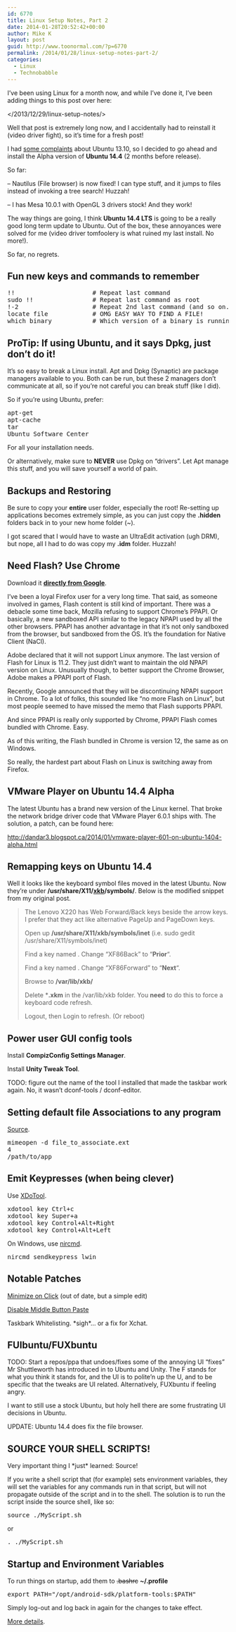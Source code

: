 ```yaml
---
id: 6770
title: Linux Setup Notes, Part 2
date: 2014-01-28T20:52:42+00:00
author: Mike K
layout: post
guid: http://www.toonormal.com/?p=6770
permalink: /2014/01/28/linux-setup-notes-part-2/
categories:
  - Linux
  - Technobabble
---
```

I&#8217;ve been using Linux for a month now, and while I&#8217;ve done it, I&#8217;ve been adding things to this post over here:

</2013/12/29/linux-setup-notes/>

Well that post is extremely long now, and I accidentally had to reinstall it (video driver fight), so it&#8217;s time for a fresh post!

I had [some complaints](/2013/12/31/linux-complaints/) about Ubuntu 13.10, so I decided to go ahead and install the Alpha version of **Ubuntu 14.4** (2 months before release). 

So far:
  
&#8211; Nautilus (File browser) is now fixed! I can type stuff, and it jumps to files instead of invoking a tree search! Huzzah!
  
&#8211; I has Mesa 10.0.1 with OpenGL 3 drivers stock! And they work!

The way things are going, I think **Ubuntu 14.4 LTS** is going to be a really good long term update to Ubuntu. Out of the box, these annoyances were solved for me (video driver tomfoolery is what ruined my last install. No more!).

So far, no regrets.

## Fun new keys and commands to remember

<pre class="lang:default decode:true " >!!                     # Repeat last command
sudo !!                # Repeat last command as root
!-2                    # Repeat 2nd last command (and so on. !-1 for last, !-3 for 3rd, etc)
locate file            # OMG EASY WAY TO FIND A FILE!
which binary           # Which version of a binary is running (i.e. make -> /usr/bin/make)
</pre>

## ProTip: If using Ubuntu, and it says Dpkg, just don&#8217;t do it!

It&#8217;s so easy to break a Linux install. Apt and Dpkg (Synaptic) are package managers available to you. Both can be run, but these 2 managers don&#8217;t communicate at all, so if you&#8217;re not careful you can break stuff (like I did). 

So if you&#8217;re using Ubuntu, prefer:

<pre class="lang:default decode:true " >apt-get
apt-cache
tar
Ubuntu Software Center</pre>

For all your installation needs.

Or alternatively, make sure to **NEVER** use Dpkg on &#8220;drivers&#8221;. Let Apt manage this stuff, and you will save yourself a world of pain.

## Backups and Restoring

Be sure to copy your **entire** user folder, especially the root! Re-setting up applications becomes extremely simple, as you can just copy the **.hidden** folders back in to your new home folder (~). 

I got scared that I would have to waste an UltraEdit activation (ugh DRM), but nope, all I had to do was copy my **.idm** folder. Huzzah!

## Need Flash? Use Chrome

Download it **[directly from Google](https://www.google.com/chrome/)**.

I&#8217;ve been a loyal Firefox user for a very long time. That said, as someone involved in games, Flash content is still kind of important. There was a debacle some time back, Mozilla refusing to support Chrome&#8217;s PPAPI. Or basically, a new sandboxed API similar to the legacy NPAPI used by all the other browsers. PPAPI has another advantage in that it&#8217;s not only sandboxed from the browser, but sandboxed from the OS. It&#8217;s the foundation for Native Client (NaCl).

Adobe declared that it will not support Linux anymore. The last version of Flash for Linux is 11.2. They just didn&#8217;t want to maintain the old NPAPI version on Linux. Unusually though, to better support the Chrome Browser, Adobe makes a PPAPI port of Flash.

Recently, Google announced that they will be discontinuing NPAPI support in Chrome. To a lot of folks, this sounded like &#8220;no more Flash on Linux&#8221;, but most people seemed to have missed the memo that Flash supports PPAPI.

And since PPAPI is really only supported by Chrome, PPAPI Flash comes bundled with Chrome. Easy.

As of this writing, the Flash bundled in Chrome is version 12, the same as on Windows.

So really, the hardest part about Flash on Linux is switching away from Firefox.

## VMware Player on Ubuntu 14.4 Alpha

The latest Ubuntu has a brand new version of the Linux kernel. That broke the network bridge driver code that VMware Player 6.0.1 ships with. The solution, a patch, can be found here:

<http://dandar3.blogspot.ca/2014/01/vmware-player-601-on-ubuntu-1404-alpha.html>

## Remapping keys on Ubuntu 14.4

Well it looks like the keyboard symbol files moved in the latest Ubuntu. Now they&#8217;re under **/usr/share/X11/<u>xkb</u>/symbols/**. Below is the modified snippet from my original post.

> The Lenovo X220 has Web Forward/Back keys beside the arrow keys. I prefer that they act like alternative PageUp and PageDown keys.
> 
> Open up **/usr/share/X11/xkb/symbols/inet** (i.e. sudo gedit /usr/share/X11/symbols/inet)
> 
> Find a key named **<I166>**. Change &#8220;XF86Back&#8221; to &#8220;**Prior**&#8220;.
> 
> Find a key named **<I167>**. Change &#8220;XF86Forward&#8221; to &#8220;**Next**&#8220;.
> 
> Browse to **/var/lib/xkb/**
> 
> Delete ***.xkm** in the /var/lib/xkb folder. You **need** to do this to force a keyboard code refresh.
> 
> Logout, then Login to refresh. (Or reboot)

## Power user GUI config tools

Install **CompizConfig Settings Manager**.

Install **Unity Tweak Tool**.

TODO: figure out the name of the tool I installed that made the taskbar work again. No, it wasn&#8217;t dconf-tools / dconf-editor.

## Setting default file Associations to any program

[Source](http://askubuntu.com/questions/369967/how-do-i-set-the-default-file-association-in-ubuntu-13-10-nautilus-files-with-un).

<pre>mimeopen -d file_to_associate.ext
4
/path/to/app</pre>

## Emit Keypresses (when being clever)

Use [XDoTool](http://www.semicomplete.com/projects/xdotool/).

<pre class="lang:default decode:true " >xdotool key Ctrl+c
xdotool key Super+a
xdotool key Control+Alt+Right
xdotool key Control+Alt+Left</pre>

On Windows, use [nircmd](http://nircmd.nirsoft.net/sendkeypress.html).

<pre>nircmd sendkeypress lwin</pre>

## Notable Patches

[Minimize on Click](https://launchpad.net/~ojno/+archive/unity-minimize-on-click) (out of date, but a simple edit)
  
[Disable Middle Button Paste](https://wiki.ubuntu.com/X/Config/Input)
  
Taskbark Whitelisting. \*sigh\*&#8230; or a fix for Xchat.

## FUIbuntu/FUXbuntu

TODO: Start a repos/ppa that undoes/fixes some of the annoying UI &#8220;fixes&#8221; Mr Shuttleworth has introduced in to Ubuntu and Unity. The F stands for what you think it stands for, and the UI is to polite&#8217;n up the U, and to be specific that the tweaks are UI related. Alternatively, FUXbuntu if feeling angry.

I want to still use a stock Ubuntu, but holy hell there are some frustrating UI decisions in Ubuntu.

UPDATE: Ubuntu 14.4 does fix the file browser.

## SOURCE YOUR SHELL SCRIPTS!

Very important thing I \*just\* learned: Source!

If you write a shell script that (for example) sets environment variables, they will set the variables for any commands run in that script, but will not propagate outside of the script and in to the shell. The solution is to run the script inside the source shell, like so:

<pre>source ./MyScript.sh</pre>

or

<pre>. ./MyScript.sh</pre>

## Startup and Environment Variables

To run things on startup, add them to <del datetime="2014-04-12T19:46:37+00:00">.bashrc</del> **~/.profile**

<pre>export PATH="/opt/android-sdk/platform-tools:$PATH"</pre>

Simply log-out and log back in again for the changes to take effect.

[More details](https://help.ubuntu.com/community/EnvironmentVariables).